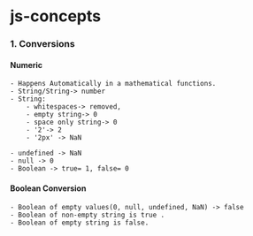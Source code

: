 # js-concepts

### 1. Conversions
#### Numeric
    - Happens Automatically in a mathematical functions.
    - String/String-> number 
    - String: 
        - whitespaces-> removed, 
        - empty string-> 0
        - space only string-> 0
        - '2'-> 2
        - '2px' -> NaN

    - undefined -> NaN
    - null -> 0
    - Boolean -> true= 1, false= 0
#### Boolean Conversion
    - Boolean of empty values(0, null, undefined, NaN) -> false
    - Boolean of non-empty string is true .
    - Boolean of empty string is false. 
